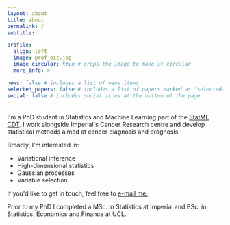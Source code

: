 ```yaml
---
layout: about
title: about
permalink: /
subtitle:

profile:
  align: left
  image: prof_pic.jpg
  image_circular: true # crops the image to make it circular
  more_info: >

news: false # includes a list of news items
selected_papers: false # includes a list of papers marked as "selected={true}"
social: false # includes social icons at the bottom of the page
---
```



<p style="margin-top: 1.2rem"> I'm a PhD student in Statistics and Machine Learning part of the <a href="https://www.statml.io">StatML CDT</a>. I work alongside Imperial's Cancer Research centre and develop statistical methods aimed at cancer diagnosis and prognosis. 

Broadly, I'm interested in:

<ul>
 <li> Variational inference
 <li> High-dimensional statistics
 <li> Gaussian processes
 <li> Variable selection
</ul>

<p> If you'd like to get in touch, feel free to <a href="mailto:mk1019@ic.ac.uk">e-mail me.</a>

<p> Prior to my PhD I completed a MSc. in Statistics at Imperial and BSc. in Statistics, Economics and Finance at UCL.